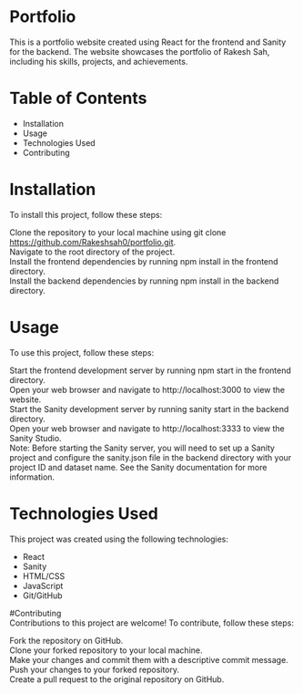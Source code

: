 # Portfolio  
This is a portfolio website created using React for the frontend and Sanity for the backend. The website showcases the portfolio of Rakesh Sah, including his skills, projects, and achievements.  

# Table of Contents  
* Installation  
* Usage  
* Technologies Used  
* Contributing  

# Installation  
To install this project, follow these steps:  

Clone the repository to your local machine using git clone https://github.com/Rakeshsah0/portfolio.git.  
Navigate to the root directory of the project.  
Install the frontend dependencies by running npm install in the frontend directory.  
Install the backend dependencies by running npm install in the backend directory.  

# Usage  

To use this project, follow these steps:  

Start the frontend development server by running npm start in the frontend directory.  
Open your web browser and navigate to http://localhost:3000 to view the website.  
Start the Sanity development server by running sanity start in the backend directory.  
Open your web browser and navigate to http://localhost:3333 to view the Sanity Studio.  
Note: Before starting the Sanity server, you will need to set up a Sanity project and configure the sanity.json file in the backend directory with your project ID and dataset name. See the Sanity documentation for more information.  

# Technologies Used  
This project was created using the following technologies:  

* React  
* Sanity  
* HTML/CSS  
* JavaScript  
* Git/GitHub  

#Contributing  
Contributions to this project are welcome! To contribute, follow these steps:  

Fork the repository on GitHub.  
Clone your forked repository to your local machine.  
Make your changes and commit them with a descriptive commit message.  
Push your changes to your forked repository.  
Create a pull request to the original repository on GitHub.  
